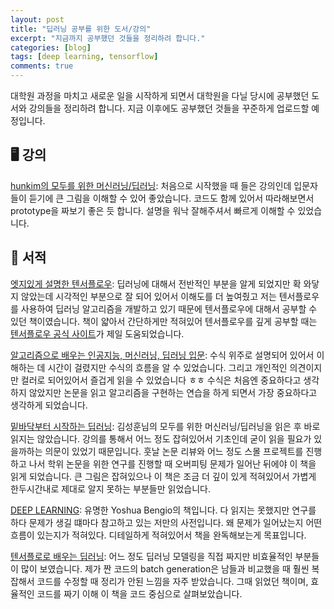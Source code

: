 ```yaml
---
layout: post
title: "딥러닝 공부를 위한 도서/강의"
excerpt: "지금까지 공부했던 것들을 정리하려 합니다."
categories: [blog]
tags: [deep learning, tensorflow]
comments: true
---
```


대학원 과정을 마치고 새로운 일을 시작하게 되면서 대학원을 다닐 당시에 공부했던 도서와 강의들을 정리하려 합니다. 지금 이후에도 공부했던 것들을 꾸준하게 업로드할 예정입니다.

## 🖥 강의 

[hunkim의 모두를 위한 머신러닝/딥러닝][모두를 위한]: 처음으로 시작했을 때 들은 강의인데 입문자들이 듣기에 큰 그림을 이해할 수 있어 좋았습니다. 코드도 함께 있어서 따라해보면서 prototype을 짜보기 좋은 듯 합니다. 설명을 워낙 잘해주셔서 빠르게 이해할 수 있었습니다.

## 📙 서적

[엣지있게 설명한 텐서플로우][엣지]: 딥러닝에 대해서 전반적인 부분을 알게 되었지만 확 와닿지 않았는데 시각적인 부분으로 잘 되어 있어서 이해도를 더 높여줬고 저는 텐서플로우를 사용하여 딥러닝 알고리즘을 개발하고 있기 때문에 텐서플로우에 대해서 공부할 수 있던 책이였습니다. 책이 얇아서 간단하게만 적혀있어 텐서플로우를 깊게 공부할 때는 [텐서플로우 공식 사이트](https://www.tensorflow.org)가 제일 도움되었습니다. 

[알고리즘으로 배우는 인공지능, 머신러닝, 딥러닝 입문][알고리즘]: 수식 위주로 설명되어 있어서 이해하는 데 시간이 걸렸지만 수식의 흐름을 알 수 있었습니다. 그리고 개인적인 의견이지만 컬러로 되어있어서 즐겁게 읽을 수 있었습니다 ㅎㅎ 수식은 처음엔 중요하다고 생각하지 않았지만 논문을 읽고 알고리즘을 구현하는 연습을 하게 되면서 가장 중요하다고 생각하게 되었습니다.

[밑바닥부터 시작하는 딥러닝][밑바닥]: 김성훈님의 모두를 위한 머신러닝/딥러닝을 읽은 후 바로 읽지는 않았습니다. 강의를 통해서 어느 정도 잡혀있어서 기초인데 굳이 읽을 필요가 있을까하는 의문이 있었기 때문입니다. 훗날 논문 리뷰와 어느 정도 스몰 프로젝트를 진행하고 나서 학위 논문을 위한 연구를 진행할 때 오버피팅 문제가 일어난 뒤에야 이 책을 읽게 되었습니다. 큰 그림은 잡혀있으나 이 책은 조금 더 깊이 있게 적혀있어서 가볍게 한두시간내로 제대로 알지 못하는 부분들만 읽었습니다.

[DEEP LEARNING][deeplearning]: 유명한 Yoshua Bengio의 책입니다. 다 읽지는 못했지만 연구를 하다 문제가 생길 떄마다 참고하고 있는 저만의 사전입니다. 왜 문제가 일어났는지 어떤 흐름이 있는지가 적혀있다. 디테일하게 적혀있어서 책을 완독해보는게 목표입니다.

[텐서플로로 배우는 딥러닝][텐서플로]: 어느 정도 딥러닝 모델링을 직접 짜지만 비효율적인 부분들이 많이 보였습니다. 제가 짠 코드의 batch generation은 남들과 비교했을 때 훨씬 복잡해서 코드를 수정할 때 정리가 안된 느낌을 자주 받았습니다. 그때 읽었던 책이며, 효율적인 코드를 짜기 이해 이 책을 코드 중심으로 살펴보았습니다.

[모두를 위한]: https://hunkim.github.io/ml/
[엣지]: http://www.kyobobook.co.kr/product/detailViewKor.laf?ejkGb=KOR&mallGb=KOR&barcode=9791156004769&orderClick=LAH&Kc=
[알고리즘]: http://www.kyobobook.co.kr/product/detailViewKor.laf?ejkGb=KOR&mallGb=KOR&barcode=9791158390419&orderClick=LAG&Kc=
[밑바닥]: http://www.kyobobook.co.kr/product/detailViewKor.laf?ejkGb=KOR&mallGb=KOR&barcode=9788968484636&orderClick=LAH&Kc=
[deeplearning]: http://www.kyobobook.co.kr/product/detailViewEng.laf?ejkGb=ENG&mallGb=ENG&barcode=9780262035613&orderClick=LAG&Kc=
[텐서플로]: http://www.kyobobook.co.kr/product/detailViewKor.laf?ejkGb=KOR&mallGb=KOR&barcode=9788931458398&orderClick=LAH&Kc=






